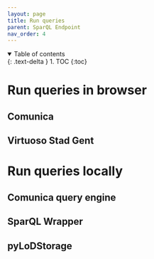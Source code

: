 ```yaml
---
layout: page
title: Run queries
parent: SparQL Endpoint
nav_order: 4
---
```


<details open markdown="block">
  <summary>
    Table of contents
  </summary>
  {: .text-delta }
1. TOC
{:toc}
</details>

# Run queries in browser

## Comunica

## Virtuoso Stad Gent

# Run queries locally

## Comunica query engine

## SparQL Wrapper

## pyLoDStorage
